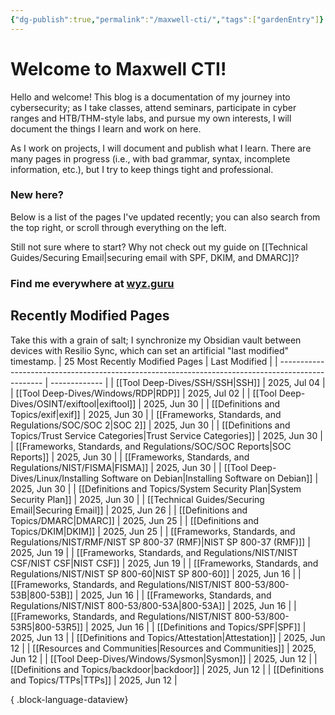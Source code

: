 ```yaml
---
{"dg-publish":true,"permalink":"/maxwell-cti/","tags":["gardenEntry"]}
---
```


# Welcome to Maxwell CTI!

Hello and welcome! This blog is a documentation of my journey into cybersecurity; as I take classes, attend seminars, participate in cyber ranges and HTB/THM-style labs, and pursue my own interests, I will document the things I learn and work on here. 

As I work on projects, I will document and publish what I learn. There are many pages in progress (i.e., with bad grammar, syntax, incomplete information, etc.), but I try to keep things tight and professional.

### New here?
Below is a list of the pages I've updated recently; you can also search from the top right, or scroll through everything on the left.

Still not sure where to start? Why not check out my guide on [[Technical Guides/Securing Email\|securing email with SPF, DKIM, and DMARC]]?


### Find me everywhere at [wyz.guru](https://wyz.guru)



## Recently Modified Pages
Take this with a grain of salt; I synchronize my Obsidian vault between devices with Resilio Sync, which can set an artificial "last modified" timestamp.
| 25 Most Recently Modified Pages                                                                   | Last Modified |
| ------------------------------------------------------------------------------------------------- | ------------- |
| [[Tool Deep-Dives/SSH/SSH\|SSH]]                                                               | 2025, Jul 04  |
| [[Tool Deep-Dives/Windows/RDP\|RDP]]                                                           | 2025, Jul 02  |
| [[Tool Deep-Dives/OSINT/exiftool\|exiftool]]                                                   | 2025, Jun 30  |
| [[Definitions and Topics/exif\|exif]]                                                          | 2025, Jun 30  |
| [[Frameworks, Standards, and Regulations/SOC/SOC 2\|SOC 2]]                                    | 2025, Jun 30  |
| [[Definitions and Topics/Trust Service Categories\|Trust Service Categories]]                  | 2025, Jun 30  |
| [[Frameworks, Standards, and Regulations/SOC/SOC Reports\|SOC Reports]]                        | 2025, Jun 30  |
| [[Frameworks, Standards, and Regulations/NIST/FISMA\|FISMA]]                                   | 2025, Jun 30  |
| [[Tool Deep-Dives/Linux/Installing Software on Debian\|Installing Software on Debian]]         | 2025, Jun 30  |
| [[Definitions and Topics/System Security Plan\|System Security Plan]]                          | 2025, Jun 30  |
| [[Technical Guides/Securing Email\|Securing Email]]                                            | 2025, Jun 26  |
| [[Definitions and Topics/DMARC\|DMARC]]                                                        | 2025, Jun 25  |
| [[Definitions and Topics/DKIM\|DKIM]]                                                          | 2025, Jun 25  |
| [[Frameworks, Standards, and Regulations/NIST/RMF/NIST SP 800-37 (RMF)\|NIST SP 800-37 (RMF)]] | 2025, Jun 19  |
| [[Frameworks, Standards, and Regulations/NIST/NIST CSF/NIST CSF\|NIST CSF]]                    | 2025, Jun 19  |
| [[Frameworks, Standards, and Regulations/NIST/NIST SP 800-60\|NIST SP 800-60]]                 | 2025, Jun 16  |
| [[Frameworks, Standards, and Regulations/NIST/NIST 800-53/800-53B\|800-53B]]                   | 2025, Jun 16  |
| [[Frameworks, Standards, and Regulations/NIST/NIST 800-53/800-53A\|800-53A]]                   | 2025, Jun 16  |
| [[Frameworks, Standards, and Regulations/NIST/NIST 800-53/800-53R5\|800-53R5]]                 | 2025, Jun 16  |
| [[Definitions and Topics/SPF\|SPF]]                                                            | 2025, Jun 13  |
| [[Definitions and Topics/Attestation\|Attestation]]                                            | 2025, Jun 12  |
| [[Resources and Communities\|Resources and Communities]]                                       | 2025, Jun 12  |
| [[Tool Deep-Dives/Windows/Sysmon\|Sysmon]]                                                     | 2025, Jun 12  |
| [[Definitions and Topics/backdoor\|backdoor]]                                                  | 2025, Jun 12  |
| [[Definitions and Topics/TTPs\|TTPs]]                                                          | 2025, Jun 12  |

{ .block-language-dataview}